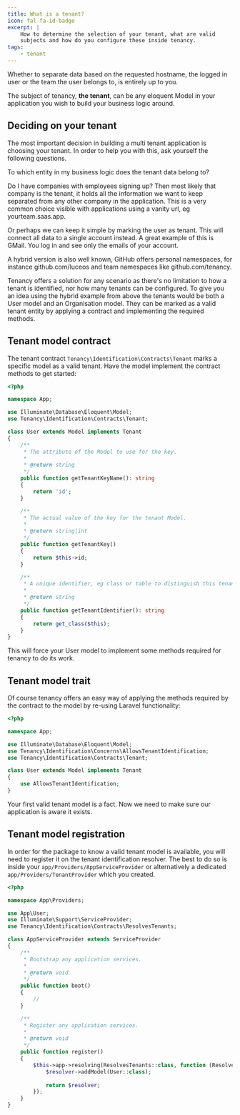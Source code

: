 ```yaml
---
title: What is a tenant?
icon: fal fa-id-badge
excerpt: |
    How to determine the selection of your tenant, what are valid
    subjects and how do you configure these inside tenancy.
tags:
    - tenant
---
```


Whether to separate data based on the requested hostname, the logged
in user or the team the user belongs to, is entirely up to you.

The subject of tenancy, **the tenant**, can be any eloquent Model
in your application you wish to build your business logic around.

## Deciding on your tenant

The most important decision in building a multi tenant application
is choosing your tenant. In order to help you with this, ask yourself the
following questions.

To which entity in my business logic does the tenant data belong to?

Do I have companies with employees signing up? Then most likely that
company is the tenant, it holds all the information we want to keep separated
from any other company in the application. This is a very common
choice visible with applications using a vanity url, eg yourteam.saas.app.

Or perhaps we can keep it simple by marking the user as tenant. This will
connect all data to a single account instead. A great example of this is
GMail. You log in and see only the emails of your account.

A hybrid version is also well known, GitHub offers personal namespaces, for instance
github.com/luceos and team namespaces like github.com/tenancy.

Tenancy offers a solution for any scenario as there's no limitation to how
a tenant is identified, nor how many tenants can be configured. To give you an idea
using the hybrid example from above the tenants would be both a User model 
and an Organisation model. They can be marked as a valid tenant entity by applying
a contract and implementing the required methods. 

## Tenant model contract

The tenant contract `Tenancy\Identification\Contracts\Tenant` marks a specific 
model as a valid tenant. Have the model implement the contract methods to get started:

```php
<?php

namespace App;

use Illuminate\Database\Eloquent\Model;
use Tenancy\Identification\Contracts\Tenant;

class User extends Model implements Tenant
{
    /**
     * The attribute of the Model to use for the key.
     *
     * @return string
     */
    public function getTenantKeyName(): string
    {
        return 'id';
    }

    /**
     * The actual value of the key for the tenant Model.
     *
     * @return string|int
     */
    public function getTenantKey()
    {
        return $this->id;
    }

    /**
     * A unique identifier, eg class or table to distinguish this tenant Model.
     *
     * @return string
     */
    public function getTenantIdentifier(): string
    {
        return get_class($this);
    }
}
```

This will force your User model to implement some methods
required for tenancy to do its work. 

## Tenant model trait

Of course tenancy offers an easy way of applying the methods
required by the contract to the model by re-using Laravel
functionality:

```php
<?php

namespace App;

use Illuminate\Database\Eloquent\Model;
use Tenancy\Identification\Concerns\AllowsTenantIdentification;
use Tenancy\Identification\Contracts\Tenant;

class User extends Model implements Tenant
{
    use AllowsTenantIdentification;
}
```

Your first valid tenant model is a fact. Now we need to make sure our application
is aware it exists.

## Tenant model registration

In order for the package to know a valid tenant model is available, you will need 
to register it on the tenant identification resolver. The best to do so is inside
your `app/Providers/AppServiceProvider` or alternatively a dedicated `app/Providers/TenantProvider`
which you created.

```php
<?php

namespace App\Providers;

use App\User;
use Illuminate\Support\ServiceProvider;
use Tenancy\Identification\Contracts\ResolvesTenants;

class AppServiceProvider extends ServiceProvider
{
    /**
     * Bootstrap any application services.
     *
     * @return void
     */
    public function boot()
    {
        //
    }

    /**
     * Register any application services.
     *
     * @return void
     */
    public function register()
    {
        $this->app->resolving(ResolvesTenants::class, function (ResolvesTenants $resolver) {
            $resolver->addModel(User::class);
            
            return $resolver;
        });
    }
}
```

